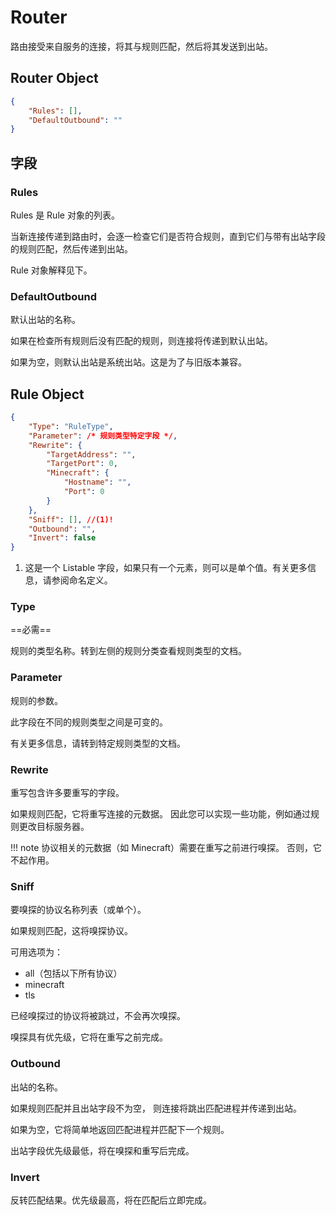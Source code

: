 # Router

路由接受来自服务的连接，将其与规则匹配，然后将其发送到出站。

## Router Object

```json
{
    "Rules": [],
    "DefaultOutbound": ""
}
```

## 字段

### Rules

Rules 是 Rule 对象的列表。

当新连接传递到路由时，会逐一检查它们是否符合规则，直到它们与带有出站字段的规则匹配，然后传递到出站。

Rule 对象解释见下。

### DefaultOutbound

默认出站的名称。

如果在检查所有规则后没有匹配的规则，则连接将传递到默认出站。

如果为空，则默认出站是系统出站。这是为了与旧版本兼容。

## Rule Object

```json
{
    "Type": "RuleType",
    "Parameter": /* 规则类型特定字段 */,
    "Rewrite": {
        "TargetAddress": "",
        "TargetPort": 0,
        "Minecraft": {
            "Hostname": "",
            "Port": 0
        }
    },
    "Sniff": [], //(1)!
    "Outbound": "",
    "Invert": false
}
```

1. 这是一个 Listable 字段，如果只有一个元素，则可以是单个值。有关更多信息，请参阅命名定义。

### Type

==必需==

规则的类型名称。转到左侧的规则分类查看规则类型的文档。

### Parameter

规则的参数。

此字段在不同的规则类型之间是可变的。

有关更多信息，请转到特定规则类型的文档。

### Rewrite

重写包含许多要重写的字段。

如果规则匹配，它将重写连接的元数据。
因此您可以实现一些功能，例如通过规则更改目标服务器。

!!! note
    协议相关的元数据（如 Minecraft）需要在重写之前进行嗅探。
    否则，它不起作用。

### Sniff

要嗅探的协议名称列表（或单个）。

如果规则匹配，这将嗅探协议。

可用选项为：

- all（包括以下所有协议）
- minecraft
- tls

已经嗅探过的协议将被跳过，不会再次嗅探。

嗅探具有优先级，它将在重写之前完成。

### Outbound

出站的名称。

如果规则匹配并且出站字段不为空，
则连接将跳出匹配进程并传递到出站。

如果为空，它将简单地返回匹配进程并匹配下一个规则。

出站字段优先级最低，将在嗅探和重写后完成。

### Invert

反转匹配结果。优先级最高，将在匹配后立即完成。
